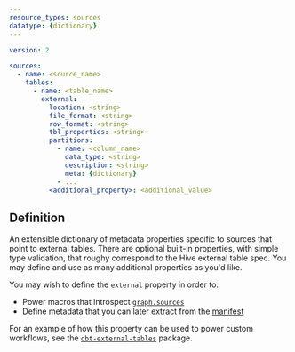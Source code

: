 ```yaml
---
resource_types: sources
datatype: {dictionary}
---
```


<File name='models/<filename>.yml'>

```yml
version: 2

sources:
  - name: <source_name>
    tables:
      - name: <table_name>
        external:
          location: <string>
          file_format: <string>
          row_format: <string>
          tbl_properties: <string>      
          partitions:
            - name: <column_name>
              data_type: <string>
              description: <string>
              meta: {dictionary}
            - ...
          <additional_property>: <additional_value>
```

</File>

## Definition

An extensible dictionary of metadata properties specific to sources that point to external tables.
There are optional built-in properties, with simple type validation, that roughy correspond to 
the Hive external table spec. You may define and use as many additional properties as you'd like.

You may wish to define the `external` property in order to:
- Power macros that introspect [`graph.sources`](dbt-jinja-functions/graph)
- Define metadata that you can later extract from the [manifest](manifest-json)

For an example of how this property can be used to power custom workflows, see the [`dbt-external-tables`](https://github.com/dbt-labs/dbt-external-tables) package.
